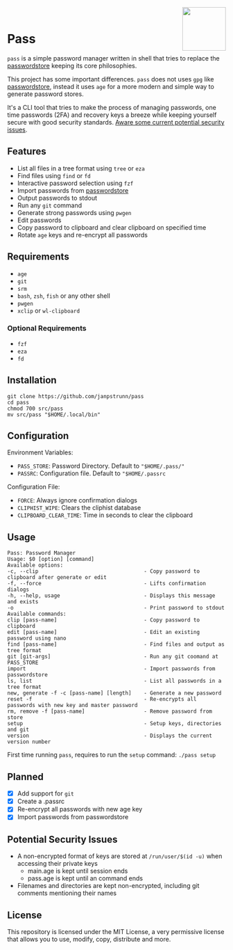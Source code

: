 <img src="https://git.disroot.org/janpstrunn/images/raw/branch/main/pass.png" align="right" height="100"/>
<br>

<h1 align="left">Pass</h1>

`pass` is a simple password manager written in shell that tries to replace the [passwordstore](https://www.passwordstore.org/) keeping its core philosophies.

This project has some important differences. `pass` does not uses `gpg` like [passwordstore](https://www.passwordstore.org/), instead it uses `age` for a more modern and simple way to generate password stores.

It's a CLI tool that tries to make the process of managing passwords, one time passwords (2FA) and recovery keys a breeze while keeping yourself secure with good security standards. [Aware some current potential security issues](#potential-security-issues).

## Features

- List all files in a tree format using `tree` or `eza`
- Find files using `find` or `fd`
- Interactive password selection using `fzf`
- Import passwords from [passwordstore](https://www.passwordstore.org/)
- Output passwords to stdout
- Run any `git` command
- Generate strong passwords using `pwgen`
- Edit passwords
- Copy password to clipboard and clear clipboard on specified time
- Rotate `age` keys and re-encrypt all passwords

## Requirements

- `age`
- `git`
- `srm`
- `bash`, `zsh`, `fish` or any other shell
- `pwgen`
- `xclip` or `wl-clipboard`

### Optional Requirements

- `fzf`
- `eza`
- `fd`

## Installation

```
git clone https://github.com/janpstrunn/pass
cd pass
chmod 700 src/pass
mv src/pass "$HOME/.local/bin"
```

## Configuration

Environment Variables:

- `PASS_STORE`: Password Directory. Default to `"$HOME/.pass/"`
- `PASSRC`: Configuration file. Default to `"$HOME/.passrc`

Configuration File:

- `FORCE`: Always ignore confirmation dialogs
- `CLIPHIST_WIPE`: Clears the cliphist database
- `CLIPBOARD_CLEAR_TIME`: Time in seconds to clear the clipboard

## Usage

```
Pass: Password Manager
Usage: $0 [option] [command]
Available options:
-c, --clip                                  - Copy password to clipboard after generate or edit
-f, --force                                 - Lifts confirmation dialogs
-h, --help, usage                           - Displays this message and exists
-o                                          - Print password to stdout
Available commands:
clip [pass-name]                            - Copy password to clipboard
edit [pass-name]                            - Edit an existing password using nano
find [pass-name]                            - Find files and output as tree format
git [git-args]                              - Run any git coomand at PASS_STORE
import                                      - Import passwords from passwordstore
ls, list                                    - List all passwords in a tree format
new, generate -f -c [pass-name] [length]    - Generate a new password
reset -f                                    - Re-encrypts all passwords with new key and master password
rm, remove -f [pass-name]                   - Remove password from store
setup                                       - Setup keys, directories and git
version                                     - Displays the current version number
```

First time running `pass`, requires to run the `setup` command: `./pass setup`

## Planned

- [x] Add support for `git`
- [x] Create a .passrc
- [x] Re-encrypt all passwords with new age key
- [x] Import passwords from passwordstore

## Potential Security Issues

- A non-encrypted format of keys are stored at `/run/user/$(id -u)` when accessing their private keys
  - main.age is kept until session ends
  - pass.age is kept until an command ends
- Filenames and directories are kept non-encrypted, including git comments mentioning their names

## License

This repository is licensed under the MIT License, a very permissive license that allows you to use, modify, copy, distribute and more.
